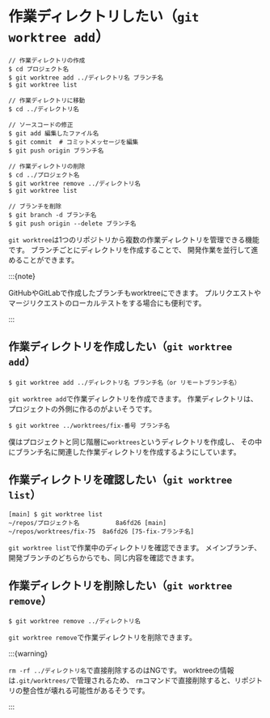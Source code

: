 # 作業ディレクトリしたい（`git worktree add`）

```console
// 作業ディレクトリの作成
$ cd プロジェクト名
$ git worktree add ../ディレクトリ名 ブランチ名
$ git worktree list

// 作業ディレクトリに移動
$ cd ../ディレクトリ名

// ソースコードの修正
$ git add 編集したファイル名
$ git commit  # コミットメッセージを編集
$ git push origin ブランチ名

// 作業ディレクトリの削除
$ cd ../プロジェクト名
$ git worktree remove ../ディレクトリ名
$ git worktree list

// ブランチを削除
$ git branch -d ブランチ名
$ git push origin --delete ブランチ名
```

`git worktree`は1つのリポジトリから複数の作業ディレクトリを管理できる機能です。
ブランチごとにディレクトリを作成することで、
開発作業を並行して進めることができます。

:::{note}

GitHubやGitLabで作成したブランチもworktreeにできます。
プルリクエストやマージリクエストのローカルテストをする場合にも便利です。

:::

## 作業ディレクトリを作成したい（`git worktree add`）

```console
$ git worktree add ../ディレクトリ名 ブランチ名（or リモートブランチ名）
```

`git worktree add`で作業ディレクトリを作成できます。
作業ディレクトリは、プロジェクトの外側に作るのがよいそうです。

```console
$ git worktree ../worktrees/fix-番号 ブランチ名
```

僕はプロジェクトと同じ階層に`worktrees`というディレクトリを作成し、
その中にブランチ名に関連した作業ディレクトリを作成するようにしています。

## 作業ディレクトリを確認したい（`git worktree list`）

```console
[main] $ git worktree list
~/repos/プロジェクト名          8a6fd26 [main]
~/repos/worktrees/fix-75  8a6fd26 [75-fix-ブランチ名]
```

`git worktree list`で作業中のディレクトリを確認できます。
メインブランチ、開発ブランチのどちらからでも、同じ内容を確認できます。

## 作業ディレクトリを削除したい（`git worktree remove`）

```console
$ git worktree remove ../ディレクトリ名
```

`git worktree remove`で作業ディレクトリを削除できます。

:::{warning}

`rm -rf ../ディレクトリ名`で直接削除するのはNGです。
worktreeの情報は`.git/worktrees/`で管理されるため、
`rm`コマンドで直接削除すると、リポジトリの整合性が壊れる可能性があるそうです。

:::
